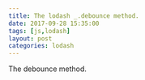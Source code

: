 ```yaml
---
title: The lodash _.debounce method.
date: 2017-09-28 15:35:00
tags: [js,lodash]
layout: post
categories: lodash
---
```


The debounce method.

<!-- more -->
